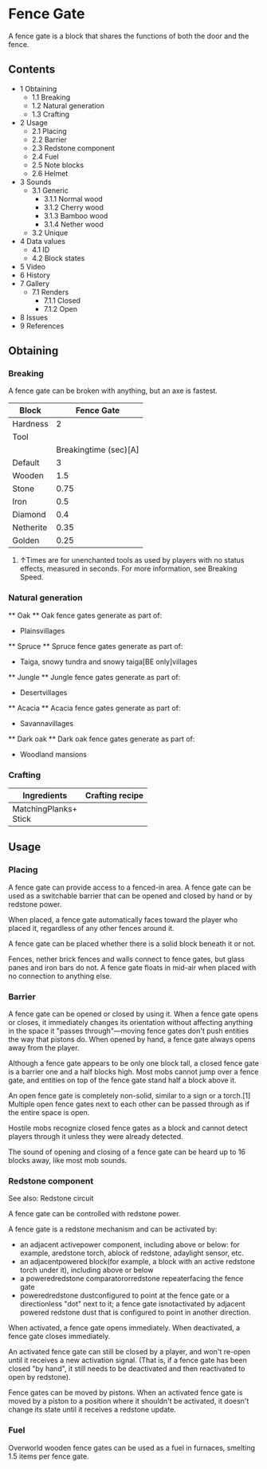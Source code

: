 # Fence Gate
A fence gate is a block that shares the functions of both the door and the fence.

## Contents
- 1 Obtaining
	- 1.1 Breaking
	- 1.2 Natural generation
	- 1.3 Crafting
- 2 Usage
	- 2.1 Placing
	- 2.2 Barrier
	- 2.3 Redstone component
	- 2.4 Fuel
	- 2.5 Note blocks
	- 2.6 Helmet
- 3 Sounds
	- 3.1 Generic
		- 3.1.1 Normal wood
		- 3.1.2 Cherry wood
		- 3.1.3 Bamboo wood
		- 3.1.4 Nether wood
	- 3.2 Unique
- 4 Data values
	- 4.1 ID
	- 4.2 Block states
- 5 Video
- 6 History
- 7 Gallery
	- 7.1 Renders
		- 7.1.1 Closed
		- 7.1.2 Open
- 8 Issues
- 9 References

## Obtaining
### Breaking
A fence gate can be broken with anything, but an axe is fastest.

| Block     | Fence Gate            |
|-----------|-----------------------|
| Hardness  | 2                     |
| Tool      |                       |
|           | Breakingtime (sec)[A] |
| Default   | 3                     |
| Wooden    | 1.5                   |
| Stone     | 0.75                  |
| Iron      | 0.5                   |
| Diamond   | 0.4                   |
| Netherite | 0.35                  |
| Golden    | 0.25                  |

1. ↑Times are for unenchanted tools as used by players with no status effects, measured in seconds. For more information, see Breaking Speed.

### Natural generation
** Oak **
Oak fence gates generate as part of:

- Plainsvillages

** Spruce **
Spruce fence gates generate as part of:

- Taiga, snowy tundra and snowy taiga‌[BE  only]villages

** Jungle **
Jungle fence gates generate as part of:

- Desertvillages

** Acacia **
Acacia fence gates generate as part of:

- Savannavillages

** Dark oak **
Dark oak fence gates generate as part of:

- Woodland mansions

### Crafting
| Ingredients               | Crafting recipe |
|---------------------------|-----------------|
| MatchingPlanks+<br/>Stick |                 |

## Usage
### Placing
A fence gate can provide access to a fenced-in area.
A fence gate can be used as a switchable barrier that can be opened and closed by hand or by redstone power.

When placed, a fence gate automatically faces toward the player who placed it, regardless of any other fences around it.

A fence gate can be placed whether there is a solid block beneath it or not.

Fences, nether brick fences and walls connect to fence gates, but glass panes and iron bars do not. A fence gate floats in mid-air when placed with no connection to anything else.

### Barrier
A fence gate can be opened or closed by using it. When a fence gate opens or closes, it immediately changes its orientation without affecting anything in the space it "passes through"—moving fence gates don't push entities the way that pistons do. When opened by hand, a fence gate always opens away from the player.

Although a fence gate appears to be only one block tall, a closed fence gate is a barrier one and a half blocks high. Most mobs cannot jump over a fence gate, and entities on top of the fence gate stand half a block above it.

An open fence gate is completely non-solid, similar to a sign or a torch.[1] Multiple open fence gates next to each other can be passed through as if the entire space is open.

Hostile mobs recognize closed fence gates as a block and cannot detect players through it unless they were already detected.

The sound of opening and closing of a fence gate can be heard up to 16 blocks away, like most mob sounds.

### Redstone component
See also: Redstone circuit

A fence gate can be controlled with redstone power.

A fence gate is a redstone mechanism and can be activated by:

- an adjacent activepower component, including above or below: for example, aredstone torch, ablock of redstone, adaylight sensor, etc.
- an adjacentpowered block(for example, a block with an active redstone torch under it), including above or below
- a poweredredstone comparatororredstone repeaterfacing the fence gate
- poweredredstone dustconfigured to point at the fence gate or a directionless "dot" next to it; a fence gate isnotactivated by adjacent powered redstone dust that is configured to point in another direction.

When activated, a fence gate opens immediately. When deactivated, a fence gate closes immediately.

An activated fence gate can still be closed by a player, and won't re-open until it receives a new activation signal. (That is, if a fence gate has been closed "by hand", it still needs to be deactivated and then reactivated to open by redstone).

Fence gates can be moved by pistons. When an activated fence gate is moved by a piston to a position where it shouldn't be activated, it doesn't change its state until it receives a redstone update.

### Fuel
Overworld wooden fence gates can be used as a fuel in furnaces, smelting 1.5 items per fence gate.

